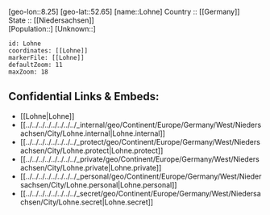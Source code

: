 ﻿---
location: [52.65,8.25] 
mapzoom: [7,12] 
mapmarker: city 
type: City
tags:
- geo/City


SpocWebEntityId: 32073
isDeleted: false
confidential: public

---
[geo-lon::8.25] 
[geo-lat::52.65] 
[name::Lohne] 
Country :: [[Germany]]  
State :: [[Niedersachsen]]  
[Population::] 
[Unknown::] 


```leaflet
id: Lohne
coordinates: [[Lohne]] 
markerFile: [[Lohne]] 
defaultZoom: 11 
maxZoom: 18
```


## Confidential Links & Embeds: 
- [[Lohne|Lohne]]  
- [[../../../../../../../../_internal/geo/Continent/Europe/Germany/West/Niedersachsen/City/Lohne.internal|Lohne.internal]] 
- [[../../../../../../../../_protect/geo/Continent/Europe/Germany/West/Niedersachsen/City/Lohne.protect|Lohne.protect]] 
- [[../../../../../../../../_private/geo/Continent/Europe/Germany/West/Niedersachsen/City/Lohne.private|Lohne.private]] 
- [[../../../../../../../../_personal/geo/Continent/Europe/Germany/West/Niedersachsen/City/Lohne.personal|Lohne.personal]] 
- [[../../../../../../../../_secret/geo/Continent/Europe/Germany/West/Niedersachsen/City/Lohne.secret|Lohne.secret]] 
